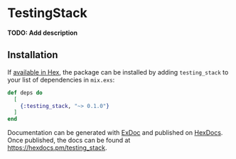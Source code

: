 # TestingStack

**TODO: Add description**

## Installation

If [available in Hex](https://hex.pm/docs/publish), the package can be installed
by adding `testing_stack` to your list of dependencies in `mix.exs`:

```elixir
def deps do
  [
    {:testing_stack, "~> 0.1.0"}
  ]
end
```

Documentation can be generated with [ExDoc](https://github.com/elixir-lang/ex_doc)
and published on [HexDocs](https://hexdocs.pm). Once published, the docs can
be found at <https://hexdocs.pm/testing_stack>.


